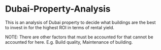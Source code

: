 # Dubai-Property-Analysis
This is an analysis of Dubai property to decide what buildings are the best to invest in for the highest ROI in terms of rental yield. 

NOTE: There are other factors that must be accounted for that cannot be accounted for here. E.g. Build quality, Maintenance of building. 
